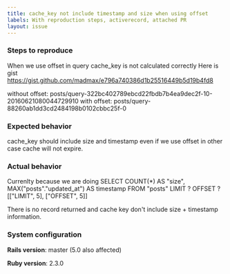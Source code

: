 ```yaml
---
title: cache_key not include timestamp and size when using offset
labels: With reproduction steps, activerecord, attached PR
layout: issue
---
```


### Steps to reproduce

When we use offset in query cache_key is not calculated correctly
Here is gist
https://gist.github.com/madmax/e796a740386d1b25516449b5d19b4fd8

without offset: posts/query-322bc402789ebcd22fbdb7b4ea9dec2f-10-20160621080044729910
with offset: posts/query-88260ab1dd3cd2484198b0102cbbc25f-0
### Expected behavior

cache_key should include size and timestamp even if we use offset in other case cache will not expire.
### Actual behavior

Currenlty because we are doing 
SELECT  COUNT(*) AS "size", MAX("posts"."updated_at") AS timestamp FROM "posts" LIMIT ? OFFSET ?  [["LIMIT", 5], ["OFFSET", 5]]

There is no record returned and cache key don't include size + timestamp information. 
### System configuration

**Rails version**: master (5.0 also affected)

**Ruby version**: 2.3.0

